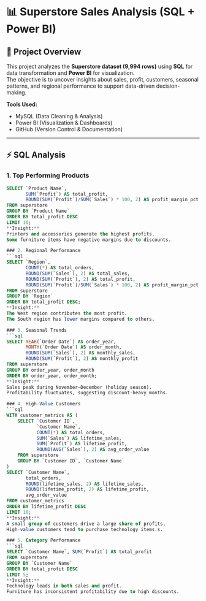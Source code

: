 # 📊 Superstore Sales Analysis (SQL + Power BI)

## 📌 Project Overview
This project analyzes the **Superstore dataset (9,994 rows)** using **SQL** for data transformation and **Power BI** for visualization.  
The objective is to uncover insights about sales, profit, customers, seasonal patterns, and regional performance to support data-driven decision-making.  

**Tools Used:**  
- MySQL (Data Cleaning & Analysis)  
- Power BI (Visualization & Dashboards)  
- GitHub (Version Control & Documentation)  

---

## ⚡ SQL Analysis

### 1. Top Performing Products
```sql
SELECT `Product Name`, 
       SUM(`Profit`) AS total_profit,
       ROUND(SUM(`Profit`)/SUM(`Sales`) * 100, 2) AS profit_margin_pct
FROM superstore
GROUP BY `Product Name`
ORDER BY total_profit DESC
LIMIT 10;
**Insight:**
Printers and accessories generate the highest profits.
Some furniture items have negative margins due to discounts.

### 2. Regional Performance
```sql
SELECT `Region`,
       COUNT(*) AS total_orders,
       ROUND(SUM(`Sales`), 2) AS total_sales,
       ROUND(SUM(`Profit`), 2) AS total_profit,
       ROUND(SUM(`Profit`)/SUM(`Sales`) * 100, 2) AS profit_margin_pct
FROM superstore
GROUP BY `Region`
ORDER BY total_profit DESC;
**Insight:**
The West region contributes the most profit.
The South region has lower margins compared to others.

### 3. Seasonal Trends
```sql
SELECT YEAR(`Order Date`) AS order_year,
       MONTH(`Order Date`) AS order_month,
       ROUND(SUM(`Sales`), 2) AS monthly_sales,
       ROUND(SUM(`Profit`), 2) AS monthly_profit
FROM superstore
GROUP BY order_year, order_month
ORDER BY order_year, order_month;
**Insight:**
Sales peak during November–December (holiday season).
Profitability fluctuates, suggesting discount-heavy months.

### 4. High-Value Customers
```sql
WITH customer_metrics AS (
    SELECT `Customer ID`,
           `Customer Name`,
           COUNT(*) AS total_orders,
           SUM(`Sales`) AS lifetime_sales,
           SUM(`Profit`) AS lifetime_profit,
           ROUND(AVG(`Sales`), 2) AS avg_order_value
    FROM superstore
    GROUP BY `Customer ID`, `Customer Name`
)
SELECT `Customer Name`,
       total_orders,
       ROUND(lifetime_sales, 2) AS lifetime_sales,
       ROUND(lifetime_profit, 2) AS lifetime_profit,
       avg_order_value
FROM customer_metrics
ORDER BY lifetime_profit DESC
LIMIT 10;
**Insight:**
A small group of customers drive a large share of profits.
High-value customers tend to purchase technology items.s.

### 5. Category Performance
```sql
SELECT `Customer Name`, SUM(`Profit`) AS total_profit
FROM superstore
GROUP BY `Customer Name`
ORDER BY total_profit DESC
LIMIT 5;
**Insight:**
Technology leads in both sales and profit.
Furniture has inconsistent profitability due to high discounts.
